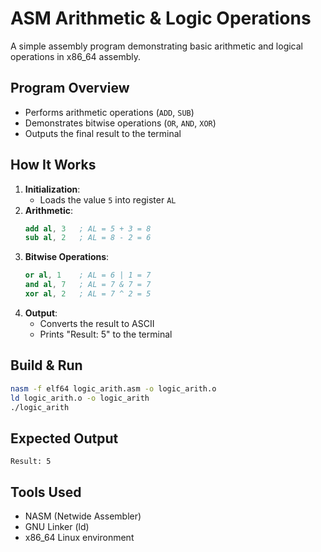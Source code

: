 # ASM Arithmetic & Logic Operations

A simple assembly program demonstrating basic arithmetic and logical operations in x86_64 assembly.

## Program Overview
- Performs arithmetic operations (`ADD`, `SUB`)
- Demonstrates bitwise operations (`OR`, `AND`, `XOR`)
- Outputs the final result to the terminal

## How It Works
1. **Initialization**: 
   - Loads the value `5` into register `AL`
2. **Arithmetic**:
   ```nasm
   add al, 3   ; AL = 5 + 3 = 8
   sub al, 2   ; AL = 8 - 2 = 6
   ```
3. **Bitwise Operations**:
   ```nasm
   or al, 1    ; AL = 6 | 1 = 7
   and al, 7   ; AL = 7 & 7 = 7
   xor al, 2   ; AL = 7 ^ 2 = 5
   ```
4. **Output**:
   - Converts the result to ASCII
   - Prints "Result: 5" to the terminal

## Build & Run
```bash
nasm -f elf64 logic_arith.asm -o logic_arith.o
ld logic_arith.o -o logic_arith
./logic_arith
```

## Expected Output
```
Result: 5
```

## Tools Used
- NASM (Netwide Assembler)
- GNU Linker (ld)
- x86_64 Linux environment
